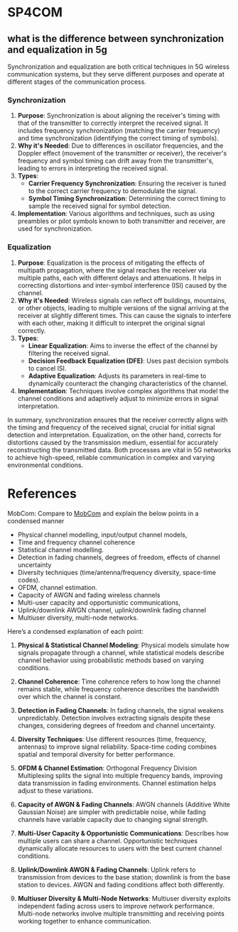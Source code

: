 # SP4COM


## what is the difference between synchronization and equalization in 5g

Synchronization and equalization are both critical techniques in 5G wireless communication systems, but they serve different purposes and operate at different stages of the communication process.

### Synchronization

1. **Purpose**: Synchronization is about aligning the receiver's timing with that of the transmitter to correctly interpret the received signal. It includes frequency synchronization (matching the carrier frequency) and time synchronization (identifying the correct timing of symbols).
2. **Why it's Needed**: Due to differences in oscillator frequencies, and the Doppler effect (movement of the transmitter or receiver), the receiver's frequency and symbol timing can drift away from the transmitter's, leading to errors in interpreting the received signal.
3. **Types**:
   - **Carrier Frequency Synchronization**: Ensuring the receiver is tuned to the correct carrier frequency to demodulate the signal.
   - **Symbol Timing Synchronization**: Determining the correct timing to sample the received signal for symbol detection.
4. **Implementation**: Various algorithms and techniques, such as using preambles or pilot symbols known to both transmitter and receiver, are used for synchronization.

### Equalization

1. **Purpose**: Equalization is the process of mitigating the effects of multipath propagation, where the signal reaches the receiver via multiple paths, each with different delays and attenuations. It helps in correcting distortions and inter-symbol interference (ISI) caused by the channel.
2. **Why it's Needed**: Wireless signals can reflect off buildings, mountains, or other objects, leading to multiple versions of the signal arriving at the receiver at slightly different times. This can cause the signals to interfere with each other, making it difficult to interpret the original signal correctly.
3. **Types**:
   - **Linear Equalization**: Aims to inverse the effect of the channel by filtering the received signal.
   - **Decision Feedback Equalization (DFE)**: Uses past decision symbols to cancel ISI.
   - **Adaptive Equalization**: Adjusts its parameters in real-time to dynamically counteract the changing characteristics of the channel.
4. **Implementation**: Techniques involve complex algorithms that model the channel conditions and adaptively adjust to minimize errors in signal interpretation.

In summary, synchronization ensures that the receiver correctly aligns with the timing and frequency of the received signal, crucial for initial signal detection and interpretation. Equalization, on the other hand, corrects for distortions caused by the transmission medium, essential for accurately reconstructing the transmitted data. Both processes are vital in 5G networks to achieve high-speed, reliable communication in complex and varying environmental conditions.

# References

MobCom: Compare to [MobCom](https://www.eurecom.fr/en/course/mobcom-2024fall) and explain the below points in a condensed manner
- Physical channel modelling, input/output channel models,
- Time and frequency channel coherence
- Statistical channel modelling.
- Detection in fading channels, degrees of freedom, effects of channel uncertainty
- Diversity techniques (time/antenna/frequency diversity, space-time codes).
- OFDM, channel estimation.
- Capacity of AWGN and fading wireless channels
- Multi-user capacity and opportunistic communications,
- Uplink/downlink AWGN channel, uplink/downlink fading channel
- Multiuser diversity, multi-node networks.

Here’s a condensed explanation of each point:

1. **Physical & Statistical Channel Modeling**: Physical models simulate how signals propagate through a channel, while statistical models describe channel behavior using probabilistic methods based on varying conditions.

2. **Channel Coherence**: Time coherence refers to how long the channel remains stable, while frequency coherence describes the bandwidth over which the channel is constant.

3. **Detection in Fading Channels**: In fading channels, the signal weakens unpredictably. Detection involves extracting signals despite these changes, considering degrees of freedom and channel uncertainty.

4. **Diversity Techniques**: Use different resources (time, frequency, antennas) to improve signal reliability. Space-time coding combines spatial and temporal diversity for better performance.

5. **OFDM & Channel Estimation**: Orthogonal Frequency Division Multiplexing splits the signal into multiple frequency bands, improving data transmission in fading environments. Channel estimation helps adjust to these variations.

6. **Capacity of AWGN & Fading Channels**: AWGN channels (Additive White Gaussian Noise) are simpler with predictable noise, while fading channels have variable capacity due to changing signal strength.

7. **Multi-User Capacity & Opportunistic Communications**: Describes how multiple users can share a channel. Opportunistic techniques dynamically allocate resources to users with the best current channel conditions.

8. **Uplink/Downlink AWGN & Fading Channels**: Uplink refers to transmission from devices to the base station; downlink is from the base station to devices. AWGN and fading conditions affect both differently.

9. **Multiuser Diversity & Multi-Node Networks**: Multiuser diversity exploits independent fading across users to improve network performance. Multi-node networks involve multiple transmitting and receiving points working together to enhance communication.
